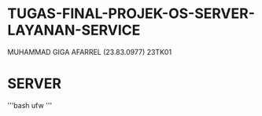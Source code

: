 # TUGAS-FINAL-PROJEK-OS-SERVER-LAYANAN-SERVICE
MUHAMMAD GIGA AFARREL (23.83.0977) 23TK01
# SERVER

'''bash ufw '''
